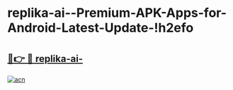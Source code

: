 # replika-ai--Premium-APK-Apps-for-Android-Latest-Update-!h2efo

# <h2><a href="https://s8u7jh.esa.edu.pl?title=replika-ai-&ref=h2efo">🔗👉 🔴 replika-ai-</a></h2>

[![acn](https://github.com/user-attachments/assets/0f9c940e-d8b0-45ae-aac7-cd30a18b3e1c)](https://s8u7jh.esa.edu.pl?title=replika-ai-&ref=h2efo)

